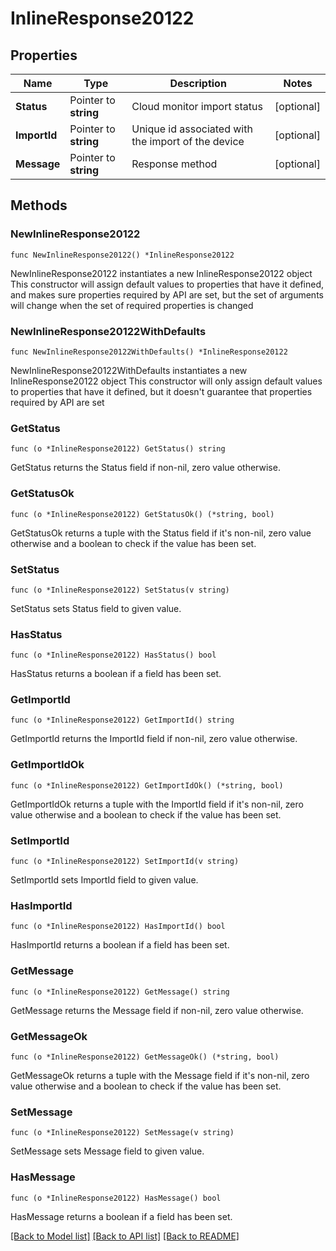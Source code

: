 # InlineResponse20122

## Properties

Name | Type | Description | Notes
------------ | ------------- | ------------- | -------------
**Status** | Pointer to **string** | Cloud monitor import status | [optional] 
**ImportId** | Pointer to **string** | Unique id associated with the import of the device | [optional] 
**Message** | Pointer to **string** | Response method | [optional] 

## Methods

### NewInlineResponse20122

`func NewInlineResponse20122() *InlineResponse20122`

NewInlineResponse20122 instantiates a new InlineResponse20122 object
This constructor will assign default values to properties that have it defined,
and makes sure properties required by API are set, but the set of arguments
will change when the set of required properties is changed

### NewInlineResponse20122WithDefaults

`func NewInlineResponse20122WithDefaults() *InlineResponse20122`

NewInlineResponse20122WithDefaults instantiates a new InlineResponse20122 object
This constructor will only assign default values to properties that have it defined,
but it doesn't guarantee that properties required by API are set

### GetStatus

`func (o *InlineResponse20122) GetStatus() string`

GetStatus returns the Status field if non-nil, zero value otherwise.

### GetStatusOk

`func (o *InlineResponse20122) GetStatusOk() (*string, bool)`

GetStatusOk returns a tuple with the Status field if it's non-nil, zero value otherwise
and a boolean to check if the value has been set.

### SetStatus

`func (o *InlineResponse20122) SetStatus(v string)`

SetStatus sets Status field to given value.

### HasStatus

`func (o *InlineResponse20122) HasStatus() bool`

HasStatus returns a boolean if a field has been set.

### GetImportId

`func (o *InlineResponse20122) GetImportId() string`

GetImportId returns the ImportId field if non-nil, zero value otherwise.

### GetImportIdOk

`func (o *InlineResponse20122) GetImportIdOk() (*string, bool)`

GetImportIdOk returns a tuple with the ImportId field if it's non-nil, zero value otherwise
and a boolean to check if the value has been set.

### SetImportId

`func (o *InlineResponse20122) SetImportId(v string)`

SetImportId sets ImportId field to given value.

### HasImportId

`func (o *InlineResponse20122) HasImportId() bool`

HasImportId returns a boolean if a field has been set.

### GetMessage

`func (o *InlineResponse20122) GetMessage() string`

GetMessage returns the Message field if non-nil, zero value otherwise.

### GetMessageOk

`func (o *InlineResponse20122) GetMessageOk() (*string, bool)`

GetMessageOk returns a tuple with the Message field if it's non-nil, zero value otherwise
and a boolean to check if the value has been set.

### SetMessage

`func (o *InlineResponse20122) SetMessage(v string)`

SetMessage sets Message field to given value.

### HasMessage

`func (o *InlineResponse20122) HasMessage() bool`

HasMessage returns a boolean if a field has been set.


[[Back to Model list]](../README.md#documentation-for-models) [[Back to API list]](../README.md#documentation-for-api-endpoints) [[Back to README]](../README.md)


